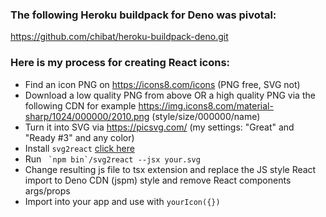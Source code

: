 ### The following Heroku buildpack for Deno was pivotal: 

https://github.com/chibat/heroku-buildpack-deno.git

### Here is my process for creating React icons:
- Find an icon PNG on https://icons8.com/icons (PNG free, SVG not)
- Download a low quality PNG from above OR a high quality PNG via the following CDN for example https://img.icons8.com/material-sharp/1024/000000/2010.png (style/size/000000/name)
- Turn it into SVG via https://picsvg.com/ (my settings: "Great" and "Ready #3" and any color)
- Install `svg2react` [click here](https://github.com/boopathi/react-svg-loader/tree/master/packages/react-svg-loader-cli#install) 
- Run ``` `npm bin`/svg2react --jsx your.svg```
- Change resulting js file to tsx extension and replace the JS style React import to Deno CDN (jspm) style and remove React components args/props
- Import into your app and use with `yourIcon({})`
